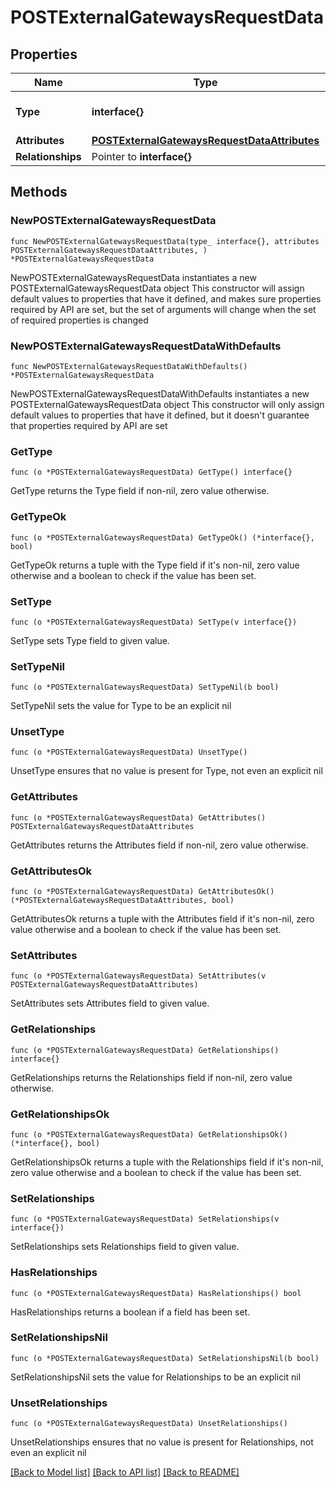 # POSTExternalGatewaysRequestData

## Properties

Name | Type | Description | Notes
------------ | ------------- | ------------- | -------------
**Type** | **interface{}** | The resource&#39;s type | 
**Attributes** | [**POSTExternalGatewaysRequestDataAttributes**](POSTExternalGatewaysRequestDataAttributes.md) |  | 
**Relationships** | Pointer to **interface{}** |  | [optional] 

## Methods

### NewPOSTExternalGatewaysRequestData

`func NewPOSTExternalGatewaysRequestData(type_ interface{}, attributes POSTExternalGatewaysRequestDataAttributes, ) *POSTExternalGatewaysRequestData`

NewPOSTExternalGatewaysRequestData instantiates a new POSTExternalGatewaysRequestData object
This constructor will assign default values to properties that have it defined,
and makes sure properties required by API are set, but the set of arguments
will change when the set of required properties is changed

### NewPOSTExternalGatewaysRequestDataWithDefaults

`func NewPOSTExternalGatewaysRequestDataWithDefaults() *POSTExternalGatewaysRequestData`

NewPOSTExternalGatewaysRequestDataWithDefaults instantiates a new POSTExternalGatewaysRequestData object
This constructor will only assign default values to properties that have it defined,
but it doesn't guarantee that properties required by API are set

### GetType

`func (o *POSTExternalGatewaysRequestData) GetType() interface{}`

GetType returns the Type field if non-nil, zero value otherwise.

### GetTypeOk

`func (o *POSTExternalGatewaysRequestData) GetTypeOk() (*interface{}, bool)`

GetTypeOk returns a tuple with the Type field if it's non-nil, zero value otherwise
and a boolean to check if the value has been set.

### SetType

`func (o *POSTExternalGatewaysRequestData) SetType(v interface{})`

SetType sets Type field to given value.


### SetTypeNil

`func (o *POSTExternalGatewaysRequestData) SetTypeNil(b bool)`

 SetTypeNil sets the value for Type to be an explicit nil

### UnsetType
`func (o *POSTExternalGatewaysRequestData) UnsetType()`

UnsetType ensures that no value is present for Type, not even an explicit nil
### GetAttributes

`func (o *POSTExternalGatewaysRequestData) GetAttributes() POSTExternalGatewaysRequestDataAttributes`

GetAttributes returns the Attributes field if non-nil, zero value otherwise.

### GetAttributesOk

`func (o *POSTExternalGatewaysRequestData) GetAttributesOk() (*POSTExternalGatewaysRequestDataAttributes, bool)`

GetAttributesOk returns a tuple with the Attributes field if it's non-nil, zero value otherwise
and a boolean to check if the value has been set.

### SetAttributes

`func (o *POSTExternalGatewaysRequestData) SetAttributes(v POSTExternalGatewaysRequestDataAttributes)`

SetAttributes sets Attributes field to given value.


### GetRelationships

`func (o *POSTExternalGatewaysRequestData) GetRelationships() interface{}`

GetRelationships returns the Relationships field if non-nil, zero value otherwise.

### GetRelationshipsOk

`func (o *POSTExternalGatewaysRequestData) GetRelationshipsOk() (*interface{}, bool)`

GetRelationshipsOk returns a tuple with the Relationships field if it's non-nil, zero value otherwise
and a boolean to check if the value has been set.

### SetRelationships

`func (o *POSTExternalGatewaysRequestData) SetRelationships(v interface{})`

SetRelationships sets Relationships field to given value.

### HasRelationships

`func (o *POSTExternalGatewaysRequestData) HasRelationships() bool`

HasRelationships returns a boolean if a field has been set.

### SetRelationshipsNil

`func (o *POSTExternalGatewaysRequestData) SetRelationshipsNil(b bool)`

 SetRelationshipsNil sets the value for Relationships to be an explicit nil

### UnsetRelationships
`func (o *POSTExternalGatewaysRequestData) UnsetRelationships()`

UnsetRelationships ensures that no value is present for Relationships, not even an explicit nil

[[Back to Model list]](../README.md#documentation-for-models) [[Back to API list]](../README.md#documentation-for-api-endpoints) [[Back to README]](../README.md)


